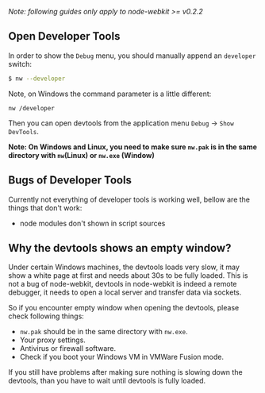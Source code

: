 *Note: following guides only apply to node-webkit >= v0.2.2*

## Open Developer Tools

In order to show the `Debug` menu, you should manually append an `developer` switch:

````bash
$ nw --developer
````

Note, on Windows the command parameter is a little different:

````
nw /developer
````

Then you can open devtools from the application menu `Debug` -> `Show DevTools`.

**Note: On Windows and Linux, you need to make sure `nw.pak` is in the same directory with `nw`(Linux) or `nw.exe` (Window)**

## Bugs of Developer Tools

Currently not everything of developer tools is working well, bellow are the things that don't work:

* node modules don't shown in script sources

## Why the devtools shows an empty window?

Under certain Windows machines, the devtools loads very slow, it may show a white page at first and needs about 30s to be fully loaded. This is not a bug of node-webkit, devtools in node-webkit is indeed a remote debugger, it needs to open a local server and transfer data via sockets.

So if you encounter empty window when opening the devtools, please check following things:

* `nw.pak` should be in the same directory with `nw.exe`.
* Your proxy settings.
* Antivirus or firewall software.
* Check if you boot your Windows VM in VMWare Fusion mode.

If you still have problems after making sure nothing is slowing down the devtools, than you have to wait until devtools is fully loaded.
